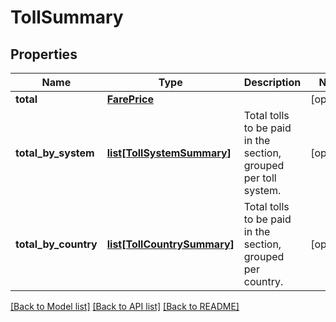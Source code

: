 # TollSummary

## Properties
Name | Type | Description | Notes
------------ | ------------- | ------------- | -------------
**total** | [**FarePrice**](FarePrice.md) |  | [optional] 
**total_by_system** | [**list[TollSystemSummary]**](TollSystemSummary.md) | Total tolls to be paid in the section, grouped per toll system.  | [optional] 
**total_by_country** | [**list[TollCountrySummary]**](TollCountrySummary.md) | Total tolls to be paid in the section, grouped per country.  | [optional] 

[[Back to Model list]](../README.md#documentation-for-models) [[Back to API list]](../README.md#documentation-for-api-endpoints) [[Back to README]](../README.md)

